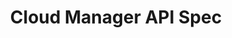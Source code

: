 ---
title: Cloud Manager API Spec
description: Cloud Manager API Spec
openAPISpec: /api.yaml
keywords:
  - Experience Cloud
  - API Documentation
  - JavaScript
--- 